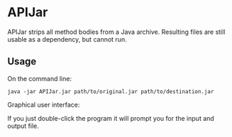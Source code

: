 APIJar
======

APIJar strips all method bodies from a Java archive. Resulting files are still usable as a dependency, but cannot run.

## Usage

On the command line:

`java -jar APIJar.jar path/to/original.jar path/to/destination.jar`

Graphical user interface:

If you just double-click the program it will prompt you for the input and output file.
